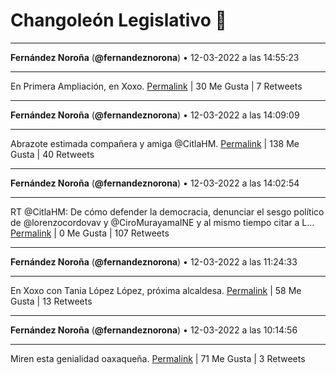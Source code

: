 # Changoleón Legislativo 🙈
*****
**Fernández Noroña** (**@fernandeznorona**) • 12-03-2022 a las 14:55:23
*****
En Primera Ampliación, en Xoxo.
[Permalink](https://twitter.com/fernandeznorona/status/1502780319421849607) | 30 Me Gusta | 7 Retweets
*****
**Fernández Noroña** (**@fernandeznorona**) • 12-03-2022 a las 14:09:09
*****
Abrazote estimada compañera y amiga @CitlaHM.
[Permalink](https://twitter.com/fernandeznorona/status/1502768686003896323) | 138 Me Gusta | 40 Retweets
*****
**Fernández Noroña** (**@fernandeznorona**) • 12-03-2022 a las 14:02:54
*****
RT @CitlaHM: De cómo defender la democracia, denunciar el sesgo político de @lorenzocordovav y @CiroMurayamaINE y al mismo tiempo citar a L…
[Permalink](https://twitter.com/fernandeznorona/status/1502767114809135116) | 0 Me Gusta | 107 Retweets
*****
**Fernández Noroña** (**@fernandeznorona**) • 12-03-2022 a las 11:24:33
*****
En Xoxo con Tania López López, próxima alcaldesa.
[Permalink](https://twitter.com/fernandeznorona/status/1502727265146355718) | 58 Me Gusta | 13 Retweets
*****
**Fernández Noroña** (**@fernandeznorona**) • 12-03-2022 a las 10:14:56
*****
Miren esta genialidad oaxaqueña.
[Permalink](https://twitter.com/fernandeznorona/status/1502709743995039745) | 71 Me Gusta | 3 Retweets
